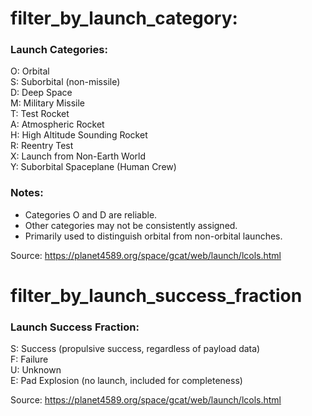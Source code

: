 # filter_by_launch_category:

### Launch Categories:  
O: Orbital  
S: Suborbital (non-missile)  
D: Deep Space  
M: Military Missile  
T: Test Rocket  
A: Atmospheric Rocket  
H: High Altitude Sounding Rocket  
R: Reentry Test  
X: Launch from Non-Earth World  
Y: Suborbital Spaceplane (Human Crew)  

### Notes:  
- Categories O and D are reliable.  
- Other categories may not be consistently assigned.  
- Primarily used to distinguish orbital from non-orbital launches.  

Source: https://planet4589.org/space/gcat/web/launch/lcols.html

# filter_by_launch_success_fraction

### Launch Success Fraction:  
S: Success (propulsive success, regardless of payload data)  
F: Failure  
U: Unknown  
E: Pad Explosion (no launch, included for completeness)  

Source: https://planet4589.org/space/gcat/web/launch/lcols.html